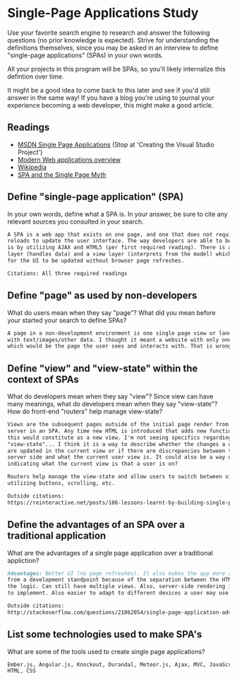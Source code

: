 # Single-Page Applications Study

Use your favorite search engine to research and answer the following questions
(no prior knowledge is expected). Strive for understanding the definitions
themselves, since you may be asked in an interview to define "single-page
applications" (SPAs) in your own words.

All your projects in this program will be SPAs, so you'll likely internalize
this defintion over time.

It might be a good idea to come back to this later and see if you'd still answer
in the same way! If you have a blog you're using to journal your experience
becoming a web developer, this might make a good article.

## Readings

-   [MSDN Single Page Applications](https://msdn.microsoft.com/en-us/magazine/dn463786.aspx) (Stop at 'Creating the Visual Studio Project')
-   [Modern Web applications overview](http://singlepageappbook.com/goal.html)
-   [Wikipedia](https://en.wikipedia.org/wiki/Single-page_application)
-   [SPA and the Single Page Myth](https://johnpapa.net/pageinspa/)

## Define "single-page application" (SPA)

In your own words, define what a SPA is. In your answer, be sure to cite any
relevant sources you consulted in your search.

```md
A SPA is a web app that exists on one page, and one that does not require page
reloads to update the user interface. The way developers are able to build SPAs
is by utilizing AJAX and HTML5 (per first required reading). There is a model
layer (handles data) and a view layer (interprets from the model) which allow
for the UI to be updated without browser page refreshes.

Citations: All three required readings

```

## Define "page" as used by non-developers

What do users mean when they say "page"? What did you mean before your started
your search to define SPAs?

```md
A page in a non-development environment is one single page view or landing page
with text/images/other data. I thought it meant a website with only one page,
which would be the page the user sees and interacts with. That is wrong!
```

## Define "view" and "view-state" within the context of SPAs

What do developers mean when they say "view"? Since view can have many meanings,
what do developers mean when they say "view-state"? How do front-end "routers"
help manage view-state?

```md
Views are the subsequent pages outside of the initial page render from the
server in an SPA. Any time new HTML is introduced that adds new functionality
this would constitute as a new view. I'm not seeing specifics regarding
"view-state"... I think it is a way to describe whether the changes a user makes
are updated in the current view or if there are discrepancies between the
server side and what the current user view is. It could also be a way of
indicating what the current view is that a user is on?

Routers help manage the view-state and allow users to switch between views by
utilizing buttons, scrolling, etc.

Outside citations:
https://reinteractive.net/posts/186-lessons-learnt-by-building-single-page-applications

```

## Define the advantages of an SPA over a traditional application

What are the advantages of a single page application over a traditional appliction?

```md
Advantages: Better UI (no page refreshes). It also makes the app more adaptable
from a development standpoint because of the separation between the HTML and
the logic. Can still have multiple views. Also, server-side rendering is hard
to implement. Also easier to adapt to different devices a user may use.

Outside citations:
http://stackoverflow.com/questions/21862054/single-page-application-advantages-and-disadvantages
```

## List some technologies used to make SPA's

What are some of the tools used to create single page applications?

```md
Ember.js, Angular.js, Knockout, Durandal, Meteor.js, Ajax, MVC, JavaScript,
HTML, CSS
```

